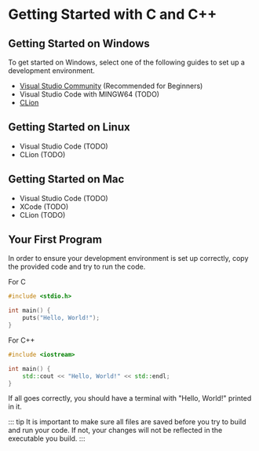 # Getting Started with C and C++

## Getting Started on Windows

To get started on Windows, select one of the following guides to set up a development environment.

* [Visual Studio Community](/resources/dev-envs/visual-studio-community) (Recommended for Beginners)
* Visual Studio Code with MINGW64 (TODO)
* [CLion](/resources/dev-envs/clion)

## Getting Started on Linux

* Visual Studio Code (TODO)
* CLion (TODO)

## Getting Started on Mac

* Visual Studio Code (TODO)
* XCode (TODO)
* CLion (TODO)

## Your First Program

In order to ensure your development environment is set up correctly, copy the provided code and try to run the code.

For C
```c
#include <stdio.h>

int main() {
    puts("Hello, World!");
}
```

For C++
```cpp
#include <iostream>

int main() {
    std::cout << "Hello, World!" << std::endl;
}
```

If all goes correctly, you should have a terminal with "Hello, World!" printed in it.

::: tip
It is important to make sure all files are saved before you try to build and run your code. If not, your changes will
not be reflected in the executable you build.
:::
